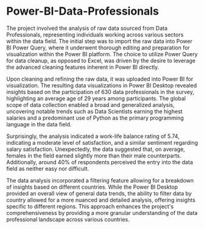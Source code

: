 # Power-BI-Data-Professionals
The project involved the analysis of raw data sourced from Data Professionals, representing individuals working across various sectors within the data field. The initial step was to import the raw data into Power BI Power Query, where it underwent thorough editing and preparation for visualization within the Power BI platform. The choice to utilize Power Query for data cleanup, as opposed to Excel, was driven by the desire to leverage the advanced cleaning features inherent in Power BI directly.

Upon cleaning and refining the raw data, it was uploaded into Power BI for visualization. The resulting data visualizations in Power BI Desktop revealed insights based on the participation of 630 data professionals in the survey, highlighting an average age of 29 years among participants. The global scope of data collection enabled a broad and generalized analysis, uncovering notable trends such as Data Scientists earning the highest salaries and a predominant use of Python as the primary programming language in the data field.

Surprisingly, the analysis indicated a work-life balance rating of 5.74, indicating a moderate level of satisfaction, and a similar sentiment regarding salary satisfaction. Unexpectedly, the data suggested that, on average, females in the field earned slightly more than their male counterparts. Additionally, around 40% of respondents perceived the entry into the data field as neither easy nor difficult.

The data analysis incorporated a filtering feature allowing for a breakdown of insights based on different countries. While the Power BI Desktop provided an overall view of general data trends, the ability to filter data by country allowed for a more nuanced and detailed analysis, offering insights specific to different regions. This approach enhances the project's comprehensiveness by providing a more granular understanding of the data professional landscape across various countries.
